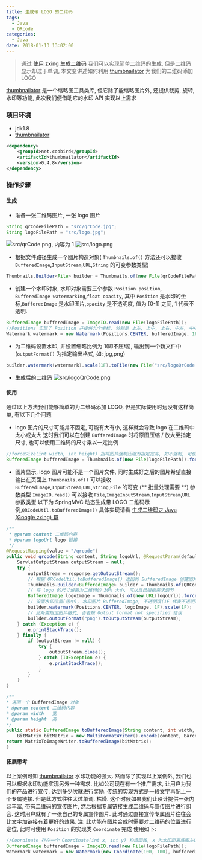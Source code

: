 ```yaml
---
title: 生成带 LOGO 的二维码
tags:
  - Java
  - QRcode
categories:
  - Java
date: 2018-01-13 13:02:00
---
```

> 通过 [使用 zxing 生成二维码](/2018/01/13/使用-zxing-生成二维码) 我们可以实现简单二维码的生成, 但是二维码显示却过于单调, 本文变讲述如何利用 [thumbnailator](https://github.com/coobird/thumbnailator) 为我们的二维码添加 LOGO

[thumbnailator](https://github.com/coobird/thumbnailator) 是一个缩略图工具类库, 但它除了能缩略图片外, 还提供裁剪, 旋转, 水印等功能, 此次我们便借助它的水印 API 实现以上需求

### 项目环境
- jdk1.8
- [thumbnailator](https://github.com/coobird/thumbnailator)

```xml
<dependency>
    <groupId>net.coobird</groupId>
    <artifactId>thumbnailator</artifactId>
    <version>0.4.8</version>
</dependency>
```
### 操作步骤
#### 生成
- 准备一张二维码图片, 一张 logo 图片
```java
String qrCodeFilePath = "src/qrCode.jpg";
String logoFilePath = "src/logo.jpg";
```
![src/qrCode.png, 内容为 1](/images/生成带-LOGO-的二维码/qrCode.png)
![src/logo.png](/images/生成带-LOGO-的二维码/logo.png)

- 根据文件路径生成一个图片构造对象( `Thumbnails.of()` 方法还可以接收 `BufferedImage`,`InputStream`,`URL`,`String` 的可变参数类型)
```java
Thumbnails.Builder<File> builder = Thumbnails.of(new File(qrCodeFilePath));
```
- 创建一个水印对象, 水印对象需要三个参数 `Position position`, `BufferedImage watermarkImg`,`float opacity`, 其中 `Position` 是水印的坐标,`BufferedImage` 是水印图片,`opacity` 是不透明度, 值为 [0-1] 之间, 1 代表不透明.
```java
BufferedImage bufferedImage = ImageIO.read(new File(logoFilePath));
//Positions 实现了 Position 并提供九个坐标, 分别是 上左, 上中, 上右, 中左, 中中, 中右, 下左, 下中, 下右 我们使用正中的位置
Watermark watermark = new Watermark(Positions.CENTER, bufferedImage, 1F);
```
- 为二维码设置水印, 并设置缩略比例为 1(即不压缩), 输出到一个新文件中(`outputFormat()` 为指定输出格式, 如: jpg,png)
```java
builder.watermark(watermark).scale(1F).toFile(new File("src/logoQrCode.png"));
```
- 生成后的二维码
![src/logoQrCode.png](/images/生成带-LOGO-的二维码/logoQrCode.png)
#### 使用
通过以上方法我们能够简单的为二维码添加 LOGO, 但是实际使用时远没有这样简单, 有以下几个问题
- logo 图片的尺寸可能并不固定, 可能有大有小, 这样就会导致 logo 在二维码中太小或太大
这时我们可以在创建 `BufferedImage` 时将原图压缩 / 放大至指定尺寸, 也可以使用二维码的尺寸乘以一定比例
```java
//forceSize(int width, int height) 指将图片强制压缩为指定宽高, 如不强制, 可使用 size(int width, int height)
BufferedImage bufferedImage = Thumbnails.of(new File(logoFilePath)).forceSize(120, 120).asBufferedImage();
```
- 图片显示, logo 图片可能不是一个图片文件, 同时生成好之后的图片希望直接输出在页面上
`Thumbnails.of()` 可以接收 `BufferedImage`,`InputStream`,`URL`,`String`,`File` 的可变 (** 批量处理需要 **) 参数类型
`ImageIO.read()` 可以接收 `File`,`ImageInputStream`,`InputStream`,`URL` 参数类型
以下为 SpringMVC 动态生成带 LOGO 二维码示例,`QRCodeUtil.toBufferedImage()` 具体实现请看 [生成二维码之 Java (Google zxing) 篇](http://www.jianshu.com/p/05e9ee773898)
```java
/**
 * @param content 二维码内容
 * @param logoUrl logo 链接
 */
@RequestMapping(value = "/qrcode")
public void qrcode(String content, String logoUrl, @RequestParam(defaultValue = "300") int width, @RequestParam(defaultValue = "300") int height,HttpServletResponse response) {
    ServletOutputStream outputStream = null;
    try {
        outputStream = response.getOutputStream();
        // 根据 QRCodeUtil.toBufferedImage() 返回的 BufferedImage 创建图片构件对象
        Thumbnails.Builder<BufferedImage> builder = Thumbnails.of(QRCodeUtil.toBufferedImage(content, width, height));
        // 将 logo 的尺寸设置为二维码的 30% 大小, 可以自己根据需求调节
        BufferedImage logoImage = Thumbnails.of(new URL(logoUrl)).forceSize((int) (width * 0.3), (int) (height * 0.3)).asBufferedImage();
        // 设置水印位置(居中), 水印图片 BufferedImage, 不透明度(1F 代表不透明)
        builder.watermark(Positions.CENTER, logoImage, 1F).scale(1F);
        // 此处需指定图片格式, 否者报 Output format not specified 错误
        builder.outputFormat("png").toOutputStream(outputStream);
    } catch (Exception e) {
        e.printStackTrace();
    } finally {
        if (outputStream != null) {
            try {
                outputStream.close();
            } catch (IOException e) {
                e.printStackTrace();
            }
        }
    }
}
```
  ```java
  /**
  * 返回一个 BufferedImage 对象
  * @param content 二维码内容
  * @param width   宽
  * @param height  高
  */
  public static BufferedImage toBufferedImage(String content, int width, int height) throws WriterException, IOException {
      BitMatrix bitMatrix = new MultiFormatWriter().encode(content, BarcodeFormat.QR_CODE, width, height, hints);
  return MatrixToImageWriter.toBufferedImage(bitMatrix);
  }
  ```
#### 拓展思考
以上案例可知 [thumbnailator](https://github.com/coobird/thumbnailator) 水印功能的强大. 然而除了实现以上案例外, 我们也可以根据水印功能实现另外一种需求.
比如公司现在有一个推广需求, 让用户为我们的产品进行宣传, 达到多少次就进行奖励. 传统的实现方式是一段文字再配上一个专属链接. 但是此方式往往太过单调, 枯燥. 这个时候如果我们让设计提供一张内容丰富, 带有二维码的宣传图片, 然后根据专属链接生成二维码与宣传图片进行组合. 这时用户就有了一张自己的专属宣传图片. 此时通过直接宣传专属图片往往会比文字加链接有着更好的效果.
注: 此功能在图片合成时需要对二维码的位置进行定位, 此时可使用 `Position` 的实现类 `Coordinate` 完成
使用如下:
```java
//Coordinate 存在一个 Coordinate(int x, int y) 构造函数, x 为水印距离底图左边的像素, y 为上边
BufferedImage bufferedImage = ImageIO.read(new File(logoFilePath));
Watermark watermark = new Watermark(new Coordinate(100, 100), bufferedImage, 1F);
```
